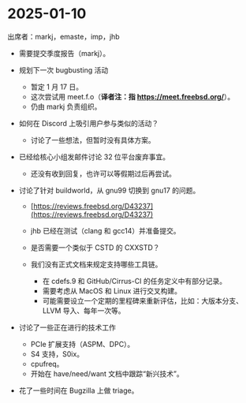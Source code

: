 # 2025-01-10

出席者：markj，emaste，imp，jhb

* 需要提交季度报告（markj）。
* 规划下一次 bugbusting 活动

  * 暂定 1 月 17 日。
  * 这次尝试用 meet.f.o（**译者注：指 <https://meet.freebsd.org/>**）。
  * 仍由 markj 负责组织。
* 如何在 Discord 上吸引用户参与类似的活动？

  * 讨论了一些想法，但暂时没有具体方案。
* 已经给核心小组发邮件讨论 32 位平台废弃事宜。

  * 还没有收到回复，也许可以等假期过后再尝试。
* 讨论了针对 buildworld，从 gnu99 切换到 gnu17 的问题。

  * [https://reviews.freebsd.org/D43237](https://reviews.freebsd.org/D43237)
  * jhb 已经在测试（clang 和 gcc14）并准备提交。
  * 是否需要一个类似于 CSTD 的 CXXSTD？
  * 我们没有正式文档来规定支持哪些工具链。

    * 在 cdefs.9 和 GitHub/Cirrus-CI 的任务定义中有部分记录。
    * 需要考虑从 MacOS 和 Linux 进行交叉构建。
    * 可能需要设立一个定期的里程碑来重新评估，比如：大版本分支、LLVM 导入、每年一次等。
* 讨论了一些正在进行的技术工作

  * PCIe 扩展支持（ASPM、DPC）。
  * S4 支持，S0ix。
  * cpufreq。
  * 开始在 have/need/want 文档中跟踪“新兴技术”。
* 花了一些时间在 Bugzilla 上做 triage。
